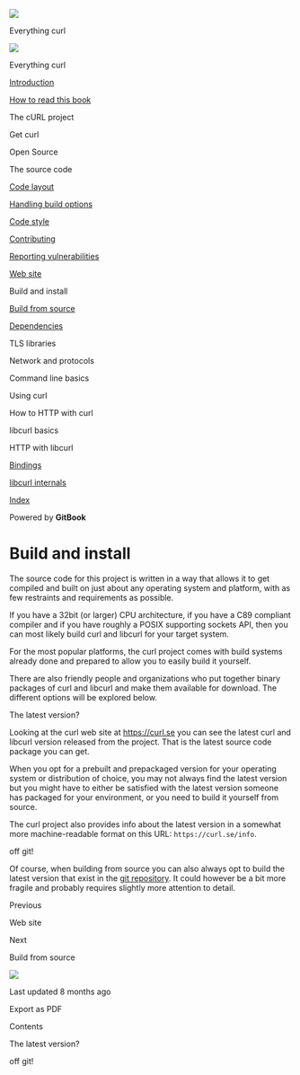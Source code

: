 <a href="../index.html" class="link-a079aa82--primary-53a25e66--logoLink-10d08504"></a>

<img src="https://gblobscdn.gitbook.com/orgs%2F-LxuH0qSm4xO9nWfEBlB%2Favatar.png?alt=media" class="image-67b14f24--avatar-1c1d03ec" />

<span class="text-4505230f--UIH400-4e41e82a--textContentFamily-49a318e1--spaceNameText-677c2969">Everything curl</span>

<a href="../index.html" class="link-a079aa82--primary-53a25e66--logoLink-10d08504"></a>

<img src="https://gblobscdn.gitbook.com/orgs%2F-LxuH0qSm4xO9nWfEBlB%2Favatar.png?alt=media" class="image-67b14f24--avatar-1c1d03ec" />

<span class="text-4505230f--UIH400-4e41e82a--textContentFamily-49a318e1--spaceNameText-677c2969">Everything curl</span>

<a href="../index.html" class="navButton-94f2579c--navButtonClickable-161b88ca"><span class="text-4505230f--UIH300-2063425d--textContentFamily-49a318e1--navButtonLabel-14a4968f">Introduction</span></a>

<a href="../how-to-read.html" class="navButton-94f2579c--navButtonClickable-161b88ca"><span class="text-4505230f--UIH300-2063425d--textContentFamily-49a318e1--navButtonLabel-14a4968f">How to read this book</span></a>

<span class="text-4505230f--UIH300-2063425d--textContentFamily-49a318e1--navButtonLabel-14a4968f">The cURL project</span>

<span class="text-4505230f--UIH300-2063425d--textContentFamily-49a318e1--navButtonLabel-14a4968f">Get curl</span>

<span class="text-4505230f--UIH300-2063425d--textContentFamily-49a318e1--navButtonLabel-14a4968f">Open Source</span>

<span class="text-4505230f--UIH300-2063425d--textContentFamily-49a318e1--navButtonLabel-14a4968f">The source code</span>

<a href="layout.html" class="navButton-94f2579c--pageItemWithChildrenNested-2c5d8183--navButtonClickable-161b88ca"><span class="text-4505230f--UIH300-2063425d--textContentFamily-49a318e1--navButtonLabel-14a4968f">Code layout</span></a>

<a href="options.html" class="navButton-94f2579c--pageItemWithChildrenNested-2c5d8183--navButtonClickable-161b88ca"><span class="text-4505230f--UIH300-2063425d--textContentFamily-49a318e1--navButtonLabel-14a4968f">Handling build options</span></a>

<a href="style.html" class="navButton-94f2579c--pageItemWithChildrenNested-2c5d8183--navButtonClickable-161b88ca"><span class="text-4505230f--UIH300-2063425d--textContentFamily-49a318e1--navButtonLabel-14a4968f">Code style</span></a>

<a href="contributing.html" class="navButton-94f2579c--pageItemWithChildrenNested-2c5d8183--navButtonClickable-161b88ca"><span class="text-4505230f--UIH300-2063425d--textContentFamily-49a318e1--navButtonLabel-14a4968f">Contributing</span></a>

<a href="reportvuln.html" class="navButton-94f2579c--pageItemWithChildrenNested-2c5d8183--navButtonClickable-161b88ca"><span class="text-4505230f--UIH300-2063425d--textContentFamily-49a318e1--navButtonLabel-14a4968f">Reporting vulnerabilities</span></a>

<a href="web.html" class="navButton-94f2579c--pageItemWithChildrenNested-2c5d8183--navButtonClickable-161b88ca"><span class="text-4505230f--UIH300-2063425d--textContentFamily-49a318e1--navButtonLabel-14a4968f">Web site</span></a>

<span class="text-4505230f--UIH300-2063425d--textContentFamily-49a318e1--navButtonLabel-14a4968f">Build and install</span>

<a href="build/fromsource.html" class="navButton-94f2579c--pageItemWithChildrenNested-2c5d8183--navButtonClickable-161b88ca"><span class="text-4505230f--UIH300-2063425d--textContentFamily-49a318e1--navButtonLabel-14a4968f">Build from source</span></a>

<a href="build/deps.html" class="navButton-94f2579c--pageItemWithChildrenNested-2c5d8183--navButtonClickable-161b88ca"><span class="text-4505230f--UIH300-2063425d--textContentFamily-49a318e1--navButtonLabel-14a4968f">Dependencies</span></a>

<span class="text-4505230f--UIH300-2063425d--textContentFamily-49a318e1--navButtonLabel-14a4968f">TLS libraries</span>

<span class="text-4505230f--UIH300-2063425d--textContentFamily-49a318e1--navButtonLabel-14a4968f">Network and protocols</span>

<span class="text-4505230f--UIH300-2063425d--textContentFamily-49a318e1--navButtonLabel-14a4968f">Command line basics</span>

<span class="text-4505230f--UIH300-2063425d--textContentFamily-49a318e1--navButtonLabel-14a4968f">Using curl</span>

<span class="text-4505230f--UIH300-2063425d--textContentFamily-49a318e1--navButtonLabel-14a4968f">How to HTTP with curl</span>

<span class="text-4505230f--UIH300-2063425d--textContentFamily-49a318e1--navButtonLabel-14a4968f">libcurl basics</span>

<span class="text-4505230f--UIH300-2063425d--textContentFamily-49a318e1--navButtonLabel-14a4968f">HTTP with libcurl</span>

<a href="../bindings.html" class="navButton-94f2579c--navButtonClickable-161b88ca"><span class="text-4505230f--UIH300-2063425d--textContentFamily-49a318e1--navButtonLabel-14a4968f">Bindings</span></a>

<a href="../internals.html" class="navButton-94f2579c--navButtonClickable-161b88ca"><span class="text-4505230f--UIH300-2063425d--textContentFamily-49a318e1--navButtonLabel-14a4968f">libcurl internals</span></a>

<a href="../bookindex.html" class="navButton-94f2579c--navButtonClickable-161b88ca"><span class="text-4505230f--UIH300-2063425d--textContentFamily-49a318e1--navButtonLabel-14a4968f">Index</span></a>

<a href="https://www.gitbook.com/?utm_source=content&amp;utm_medium=trademark&amp;utm_campaign=curl-1" class="reset-3c756112--trademark-a8da4b94"></a>

<span class="text-4505230f--TextH200-a3425406--textUIFamily-5ebd8e40">Powered by **GitBook**</span>

# <span class="text-4505230f--DisplayH900-bfb998fa--textContentFamily-49a318e1">Build and install</span>

<span class="text-4505230f--UIH300-2063425d--textUIFamily-5ebd8e40--text-8ee2c8b2"></span>

<span class="text-4505230f--UIH300-2063425d--textUIFamily-5ebd8e40--text-8ee2c8b2"></span>

<span class="text-4505230f--TextH400-3033861f--textContentFamily-49a318e1"><span data-key="90e742effb864ec599dd38c4d9c5168b"><span data-offset-key="90e742effb864ec599dd38c4d9c5168b:0">The source code for this project is written in a way that allows it to get compiled and built on just about any operating system and platform, with as few restraints and requirements as possible.</span></span></span>

<span class="text-4505230f--TextH400-3033861f--textContentFamily-49a318e1"><span data-key="1e60693bb6e347568b6eceba8b7b3326"><span data-offset-key="1e60693bb6e347568b6eceba8b7b3326:0">If you have a 32bit (or larger) CPU architecture, if you have a C89 compliant compiler and if you have roughly a POSIX supporting sockets API, then you can most likely build curl and libcurl for your target system.</span></span></span>

<span class="text-4505230f--TextH400-3033861f--textContentFamily-49a318e1"><span data-key="363d783d6a78447e86882578cec0a21b"><span data-offset-key="363d783d6a78447e86882578cec0a21b:0">For the most popular platforms, the curl project comes with build systems already done and prepared to allow you to easily build it yourself.</span></span></span>

<span class="text-4505230f--TextH400-3033861f--textContentFamily-49a318e1"><span data-key="59207e191d234dfc8f8f5b2f105f5341"><span data-offset-key="59207e191d234dfc8f8f5b2f105f5341:0">There are also friendly people and organizations who put together binary packages of curl and libcurl and make them available for download. The different options will be explored below.</span></span></span>

<span class="text-4505230f--HeadingH700-04e1a2a3--textContentFamily-49a318e1"><span data-key="794bcb52cbd6477fbb4f4be0eb51f9f0"><span data-offset-key="794bcb52cbd6477fbb4f4be0eb51f9f0:0">The latest version?</span></span></span>

<span class="text-4505230f--TextH400-3033861f--textContentFamily-49a318e1"><span data-key="6bbc576454ae403e954336c1f5569fad"><span data-offset-key="6bbc576454ae403e954336c1f5569fad:0">Looking at the curl web site at </span></span><a href="https://curl.se/" class="link-a079aa82--primary-53a25e66--link-faf6c434"><span data-key="9b3916745ccf4277a633cb64fb34cf08"><span data-offset-key="9b3916745ccf4277a633cb64fb34cf08:0">https://curl.se</span></span></a><span data-key="ce83e594ceb64cb2a8254a11fe95e1ea"><span data-offset-key="ce83e594ceb64cb2a8254a11fe95e1ea:0"> you can see the latest curl and libcurl version released from the project. That is the latest source code package you can get.</span></span></span>

<span class="text-4505230f--TextH400-3033861f--textContentFamily-49a318e1"><span data-key="24245fc1af3a427fbf48ae7d44d1c7e8"><span data-offset-key="24245fc1af3a427fbf48ae7d44d1c7e8:0">When you opt for a prebuilt and prepackaged version for your operating system or distribution of choice, you may not always find the latest version but you might have to either be satisfied with the latest version someone has packaged for your environment, or you need to build it yourself from source.</span></span></span>

<span class="text-4505230f--TextH400-3033861f--textContentFamily-49a318e1"><span data-key="502efd3d7cd245cd8369bb55b49654a9"><span data-offset-key="502efd3d7cd245cd8369bb55b49654a9:0">The curl project also provides info about the latest version in a somewhat more machine-readable format on this URL: </span><span data-offset-key="502efd3d7cd245cd8369bb55b49654a9:1">`https://curl.se/info`</span><span data-offset-key="502efd3d7cd245cd8369bb55b49654a9:2">.</span></span></span>

<span class="text-4505230f--HeadingH700-04e1a2a3--textContentFamily-49a318e1"><span data-key="17edc5ec99d44206a533f60ee47a5539"><span data-offset-key="17edc5ec99d44206a533f60ee47a5539:0">off git!</span></span></span>

<span class="text-4505230f--TextH400-3033861f--textContentFamily-49a318e1"><span data-key="3785981fc46549d0bc90fb031dcb1940"><span data-offset-key="3785981fc46549d0bc90fb031dcb1940:0">Of course, when building from source you can also always opt to build the latest version that exist in the </span></span><a href="https://github.com/curl/curl" class="link-a079aa82--primary-53a25e66--link-faf6c434"><span data-key="e2203738c7a14d3c9bfbd633ded4cda0"><span data-offset-key="e2203738c7a14d3c9bfbd633ded4cda0:0">git repository</span></span></a><span data-key="c145ce1b495545dda13a7a3c1df57d4d"><span data-offset-key="c145ce1b495545dda13a7a3c1df57d4d:0">. It could however be a bit more fragile and probably requires slightly more attention to detail.</span></span></span>

<a href="web.html" class="reset-3c756112--card-6570f064--whiteCard-fff091a4--cardPrevious-56a5e674"></a>

<span class="text-4505230f--TextH200-a3425406--textContentFamily-49a318e1">Previous</span>

<span class="text-4505230f--UIH400-4e41e82a--textContentFamily-49a318e1">Web site</span>

<a href="build/fromsource.html" class="reset-3c756112--card-6570f064--whiteCard-fff091a4--cardNext-19241c42"></a>

<span class="text-4505230f--TextH200-a3425406--textContentFamily-49a318e1">Next</span>

<span class="text-4505230f--UIH400-4e41e82a--textContentFamily-49a318e1">Build from source</span>

<img src="https://avatars.githubusercontent.com/u/66654881?v=4" class="image-67b14f24--avatar-1c1d03ec" />

<span class="text-4505230f--TextH200-a3425406--textContentFamily-49a318e1">Last updated 8 months ago</span>

<span class="text-4505230f--UIH300-2063425d--textUIFamily-5ebd8e40">Export as PDF</span>

<span class="text-4505230f--InfoH100-1e92e1d1--textContentFamily-49a318e1">Contents</span>

<a href="build.html#the-latest-version" class="reset-3c756112--menuItem-aa02f6ec--menuItemLight-757d5235--menuItemInline-173bdf97--pageTocItem-f4427024"></a>

<span class="text-4505230f--UIH300-2063425d--textContentFamily-49a318e1"><span class="text-4505230f--UIH200-50ead35f--textContentFamily-49a318e1">The latest version?</span></span>

<a href="build.html#off-git" class="reset-3c756112--menuItem-aa02f6ec--menuItemLight-757d5235--menuItemInline-173bdf97--pageTocItem-f4427024"></a>

<span class="text-4505230f--UIH300-2063425d--textContentFamily-49a318e1"><span class="text-4505230f--UIH200-50ead35f--textContentFamily-49a318e1">off git!</span></span>

